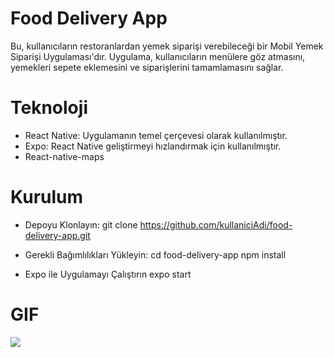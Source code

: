 # Food Delivery App
Bu, kullanıcıların restoranlardan yemek siparişi verebileceği bir Mobil Yemek Siparişi Uygulaması'dır. Uygulama, kullanıcıların menülere göz atmasını, yemekleri sepete eklemesini ve siparişlerini tamamlamasını sağlar.

# Teknoloji
- React Native: Uygulamanın temel çerçevesi olarak kullanılmıştır.
- Expo: React Native geliştirmeyi hızlandırmak için kullanılmıştır.
- React-native-maps

# Kurulum
- Depoyu Klonlayın:
git clone https://github.com/kullaniciAdi/food-delivery-app.git

- Gerekli Bağımlılıkları Yükleyin:
cd food-delivery-app
npm install

- Expo ile Uygulamayı Çalıştırın
expo start

# GIF
 ![](assets/images/food-app.gif)

